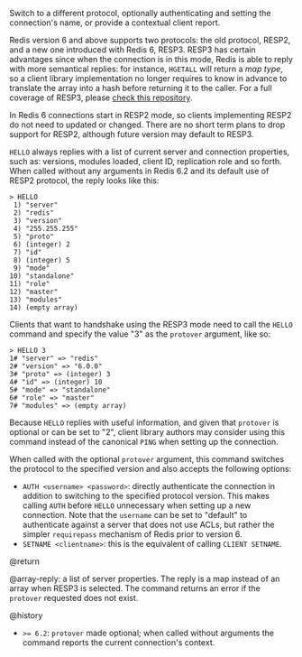 Switch to a different protocol, optionally authenticating and setting the
connection's name, or provide a contextual client report.

Redis version 6 and above supports two protocols: the old protocol, RESP2, and a
new one introduced with Redis 6, RESP3. RESP3 has certain advantages since when
the connection is in this mode, Redis is able to reply with more semantical
replies: for instance, `HGETALL` will return a _map type_, so a client library
implementation no longer requires to know in advance to translate the array into
a hash before returning it to the caller. For a full coverage of RESP3, please
[check this repository](https://github.com/antirez/resp3).

In Redis 6 connections start in RESP2 mode, so clients implementing RESP2 do not
need to updated or changed. There are no short term plans to drop support for
RESP2, although future version may default to RESP3.

`HELLO` always replies with a list of current server and connection properties,
such as: versions, modules loaded, client ID, replication role and so forth.
When called without any arguments in Redis 6.2 and its default use of RESP2
protocol, the reply looks like this:

    > HELLO
     1) "server"
     2) "redis"
     3) "version"
     4) "255.255.255"
     5) "proto"
     6) (integer) 2
     7) "id"
     8) (integer) 5
     9) "mode"
    10) "standalone"
    11) "role"
    12) "master"
    13) "modules"
    14) (empty array)

Clients that want to handshake using the RESP3 mode need to call the `HELLO`
command and specify the value "3" as the `protover` argument, like so:

    > HELLO 3
    1# "server" => "redis"
    2# "version" => "6.0.0"
    3# "proto" => (integer) 3
    4# "id" => (integer) 10
    5# "mode" => "standalone"
    6# "role" => "master"
    7# "modules" => (empty array)

Because `HELLO` replies with useful information, and given that `protover` is
optional or can be set to "2", client library authors may consider using this
command instead of the canonical `PING` when setting up the connection.

When called with the optional `protover` argument, this command switches the
protocol to the specified version and also accepts the following options:

- `AUTH <username> <password>`: directly authenticate the connection in addition
  to switching to the specified protocol version. This makes calling `AUTH`
  before `HELLO` unnecessary when setting up a new connection. Note that the
  `username` can be set to "default" to authenticate against a server that does
  not use ACLs, but rather the simpler `requirepass` mechanism of Redis prior to
  version 6.
- `SETNAME <clientname>`: this is the equivalent of calling `CLIENT SETNAME`.

@return

@array-reply: a list of server properties. The reply is a map instead of an
array when RESP3 is selected. The command returns an error if the `protover`
requested does not exist.

@history

- `>= 6.2`: `protover` made optional; when called without arguments the command
  reports the current connection's context.
